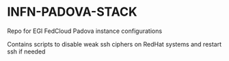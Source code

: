 # INFN-PADOVA-STACK
Repo for EGI FedCloud Padova instance configurations

Contains scripts to disable weak ssh ciphers on RedHat systems and restart ssh if needed
